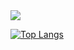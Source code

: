 <img src="https://user-images.githubusercontent.com/124066467/215823690-174f8d4e-c62e-4e02-9162-e34f698c33f5.jpeg">


[![Top Langs](https://github-readme-stats.vercel.app/api/top-langs/?username=jihyunkim-dev&layout=compact)](https://github.com/jihyunkim-dev/github-readme-stats)
